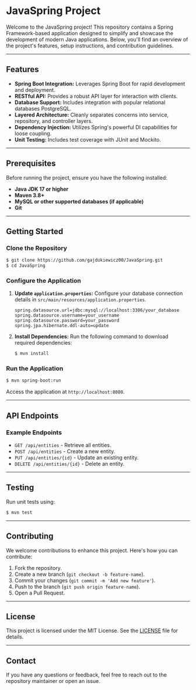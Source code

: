 # JavaSpring Project

Welcome to the JavaSpring project! This repository contains a Spring Framework-based application designed to simplify and showcase the development of modern Java applications. Below, you'll find an overview of the project's features, setup instructions, and contribution guidelines.

---

## Features
- **Spring Boot Integration:** Leverages Spring Boot for rapid development and deployment.
- **RESTful API:** Provides a robust API layer for interaction with clients.
- **Database Support:** Includes integration with popular relational databases PostgreSQL.
- **Layered Architecture:** Cleanly separates concerns into service, repository, and controller layers.
- **Dependency Injection:** Utilizes Spring's powerful DI capabilities for loose coupling.
- **Unit Testing:** Includes test coverage with JUnit and Mockito.

---

## Prerequisites

Before running the project, ensure you have the following installed:
- **Java JDK 17 or higher**
- **Maven 3.8+**
- **MySQL or other supported databases (if applicable)**
- **Git**

---

## Getting Started

### Clone the Repository
```bash
$ git clone https://github.com/gajdukiewicz00/JavaSpring.git
$ cd JavaSpring
```

### Configure the Application
1. **Update `application.properties`:**
   Configure your database connection details in `src/main/resources/application.properties`.
   ```properties
   spring.datasource.url=jdbc:mysql://localhost:3306/your_database
   spring.datasource.username=your_username
   spring.datasource.password=your_password
   spring.jpa.hibernate.ddl-auto=update
   ```

2. **Install Dependencies:**
   Run the following command to download required dependencies:
   ```bash
   $ mvn install
   ```

### Run the Application
```bash
$ mvn spring-boot:run
```

Access the application at `http://localhost:8080`.

---

## API Endpoints

### Example Endpoints
- `GET /api/entities` - Retrieve all entities.
- `POST /api/entities` - Create a new entity.
- `PUT /api/entities/{id}` - Update an existing entity.
- `DELETE /api/entities/{id}` - Delete an entity.

---

## Testing

Run unit tests using:
```bash
$ mvn test
```

---

## Contributing

We welcome contributions to enhance this project. Here's how you can contribute:
1. Fork the repository.
2. Create a new branch (`git checkout -b feature-name`).
3. Commit your changes (`git commit -m 'Add new feature'`).
4. Push to the branch (`git push origin feature-name`).
5. Open a Pull Request.

---

## License

This project is licensed under the MIT License. See the [LICENSE](./LICENSE) file for details.

---

## Contact

If you have any questions or feedback, feel free to reach out to the repository maintainer or open an issue.
